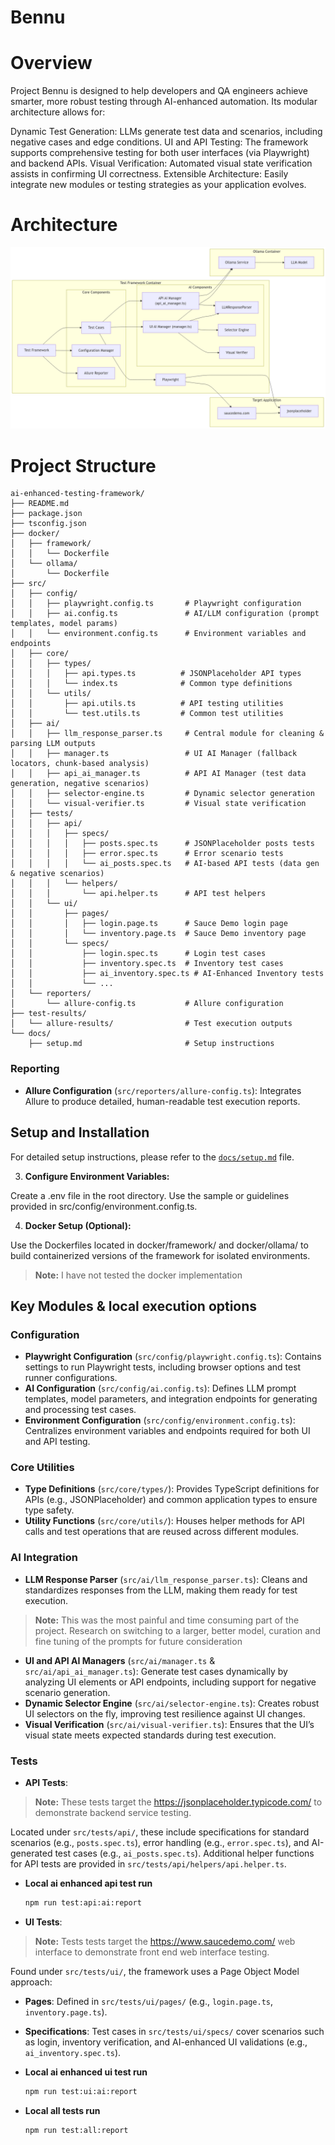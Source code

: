 # Bennu

# Overview
Project Bennu is designed to help developers and QA engineers achieve smarter, more robust testing through AI-enhanced automation. Its modular architecture allows for:

Dynamic Test Generation: LLMs generate test data and scenarios, including negative cases and edge conditions.
UI and API Testing: The framework supports comprehensive testing for both user interfaces (via Playwright) and backend APIs.
Visual Verification: Automated visual state verification assists in confirming UI correctness.
Extensible Architecture: Easily integrate new modules or testing strategies as your application evolves.

# Architecture
![Architecture Diagram](arch.png)

# Project Structure
```
ai-enhanced-testing-framework/
├── README.md
├── package.json
├── tsconfig.json
├── docker/
│   ├── framework/
│   │   └── Dockerfile
│   └── ollama/
│       └── Dockerfile
├── src/
│   ├── config/
│   │   ├── playwright.config.ts       # Playwright configuration
│   │   ├── ai.config.ts               # AI/LLM configuration (prompt templates, model params)
│   │   └── environment.config.ts      # Environment variables and endpoints
│   ├── core/
│   │   ├── types/
│   │   │   ├── api.types.ts          # JSONPlaceholder API types
│   │   │   └── index.ts              # Common type definitions
│   │   └── utils/
│   │       ├── api.utils.ts          # API testing utilities
│   │       └── test.utils.ts         # Common test utilities
│   ├── ai/
│   │   ├── llm_response_parser.ts     # Central module for cleaning & parsing LLM outputs
│   │   ├── manager.ts                 # UI AI Manager (fallback locators, chunk-based analysis)
│   │   ├── api_ai_manager.ts          # API AI Manager (test data generation, negative scenarios)
│   │   ├── selector-engine.ts         # Dynamic selector generation
│   │   └── visual-verifier.ts         # Visual state verification
│   ├── tests/
│   │   ├── api/
│   │   │   ├── specs/
│   │   │   │   ├── posts.spec.ts      # JSONPlaceholder posts tests
│   │   │   │   ├── error.spec.ts      # Error scenario tests
│   │   │   │   └── ai_posts.spec.ts   # AI-based API tests (data gen & negative scenarios)
│   │   │   └── helpers/
│   │   │       └── api.helper.ts      # API test helpers
│   │   └── ui/
│   │       ├── pages/
│   │       │   ├── login.page.ts      # Sauce Demo login page
│   │       │   └── inventory.page.ts  # Sauce Demo inventory page
│   │       └── specs/
│   │           ├── login.spec.ts      # Login test cases
│   │           ├── inventory.spec.ts  # Inventory test cases
│   │           ├── ai_inventory.spec.ts # AI-Enhanced Inventory tests
│   │           └── ...
│   └── reporters/
│       └── allure-config.ts           # Allure configuration
├── test-results/                      
│   └── allure-results/                # Test execution outputs
└── docs/
    ├── setup.md                       # Setup instructions
```

### Reporting
- **Allure Configuration** (`src/reporters/allure-config.ts`): Integrates Allure to produce detailed, human-readable test execution reports.

## Setup and Installation

For detailed setup instructions, please refer to the [`docs/setup.md`](docs/setup.md) file.

3. **Configure Environment Variables:**

Create a .env file in the root directory. Use the sample or guidelines provided in src/config/environment.config.ts.

4. **Docker Setup (Optional):**

Use the Dockerfiles located in docker/framework/ and docker/ollama/ to build containerized versions of the framework for isolated environments.

> **Note:** I have not tested the docker implementation

## Key Modules & local execution options

### Configuration
- **Playwright Configuration** (`src/config/playwright.config.ts`): Contains settings to run Playwright tests, including browser options and test runner configurations.
- **AI Configuration** (`src/config/ai.config.ts`): Defines LLM prompt templates, model parameters, and integration endpoints for generating and processing test cases.
- **Environment Configuration** (`src/config/environment.config.ts`): Centralizes environment variables and endpoints required for both UI and API testing.

### Core Utilities
- **Type Definitions** (`src/core/types/`): Provides TypeScript definitions for APIs (e.g., JSONPlaceholder) and common application types to ensure type safety.
- **Utility Functions** (`src/core/utils/`): Houses helper methods for API calls and test operations that are reused across different modules.

### AI Integration
- **LLM Response Parser** (`src/ai/llm_response_parser.ts`): Cleans and standardizes responses from the LLM, making them ready for test execution.

> **Note:** This was the most painful and time consuming part of the project. Research on switching to a larger, better model, curation and fine tuning of the prompts for future consideration

- **UI and API AI Managers** (`src/ai/manager.ts` & `src/ai/api_ai_manager.ts`): Generate test cases dynamically by analyzing UI elements or API endpoints, including support for negative scenario generation.
- **Dynamic Selector Engine** (`src/ai/selector-engine.ts`): Creates robust UI selectors on the fly, improving test resilience against UI changes.
- **Visual Verification** (`src/ai/visual-verifier.ts`): Ensures that the UI’s visual state meets expected standards during test execution.

### Tests

- **API Tests**: 
> **Note:** These tests target the https://jsonplaceholder.typicode.com/ to demonstrate backend service testing.

Located under `src/tests/api/`, these include specifications for standard scenarios (e.g., `posts.spec.ts`), error handling (e.g., `error.spec.ts`), and AI-generated test cases (e.g., `ai_posts.spec.ts`). Additional helper functions for API tests are provided in `src/tests/api/helpers/api.helper.ts`.

- **Local ai enhanced api test run**
    ```bash
    npm run test:api:ai:report
    ```

- **UI Tests**: 
> **Note:** Tests tests target the https://www.saucedemo.com/ web interface to demonstrate front end web interface testing.

Found under `src/tests/ui/`, the framework uses a Page Object Model approach:
  - **Pages**: Defined in `src/tests/ui/pages/` (e.g., `login.page.ts`, `inventory.page.ts`).
  - **Specifications**: Test cases in `src/tests/ui/specs/` cover scenarios such as login, inventory verification, and AI-enhanced UI validations (e.g., `ai_inventory.spec.ts`).

- **Local ai enhanced ui test run**
    
    ```bash
    npm run test:ui:ai:report
    ```

- **Local all tests run**

    ```bash
    npm run test:all:report
    ```
